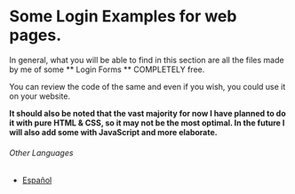 # Some Login Examples for web pages.

In general, what you will be able to find in this section are all the files made by me of some ** Login Forms ** COMPLETELY free.

You can review the code of the same and even if you wish, you could use it on your website.

**It should also be noted that the vast majority for now I have planned to do it with pure HTML & CSS, so it may not be the most optimal.
In the future I will also add some with JavaScript and more elaborate.**

###### Other Languages

- [Español](./README-español.md)
